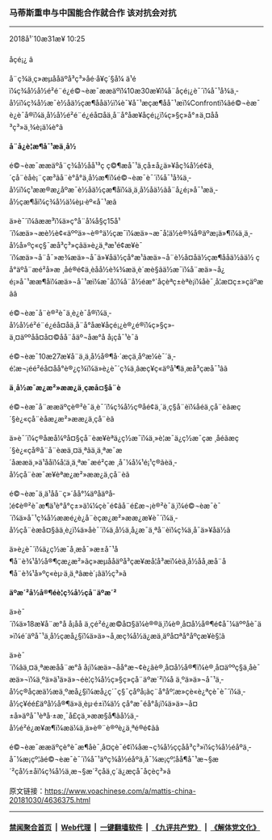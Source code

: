 ### 马蒂斯重申与中国能合作就合作 该对抗会对抗
------------------------

<div class="published">
 <span class="date" title="ä¸­å½æ¶é´">
  <time datetime="2018-10-31T10:25:21+08:00">
   2018å¹´10æ31æ¥ 10:25
  </time>
 </span>
</div>
<br/>
<div class="wsw">
 <span class="dateline">
  åçé¡¿ â
 </span>
 <p>
  å¨ç¾ä¸­ç»æµååäºå³ç³»åé·å¥ç´§å¼ ä¹éï¼ç¾å½å½é²é¨é¿é©¬èæ¯ææäºï¼10æ30æ¥ï¼å¨åçé¡¿è¯´ï¼å¯¹å¾ä¸­å½ï¼ç¾å½æ¯è½åä½çæ¶ååä½ï¼è¯¥å¯¹æçæ¶åå¯¹æï¼Confrontï¼ãé©¬èæ¯è¿è¯å®ï¼ä¸­å½å½é²é¨é¿é­å¤åä¸å¨å°åæ¥åçé¡¿ï¼ç»§ç»­å°±ä¸¤åå³ç³»ä¸¾è¡ä¼è°ã
 </p>
 <p>
  <strong>
   å¨å¿è¦æ¶å¯¹æä¸­å½
  </strong>
 </p>
 <p>
  é©¬èæ¯ææäºå¨ç¾å½åå¹³ç ç©¶æå¯¹ä¸çå±å¿ä»¥åç¾å½é¢ä¸´çå¨èåè¡¨çæ³ãå¨è°å°ä¸­å½æ¶ï¼é©¬èæ¯è¯´ï¼å¯¹å¾ä¸­å½ï¼ç¹ææ®æ¿åºæ¯è½åä½çæ¶åï¼ä¸ä¸­å½åä½ãå¨å¿é¡»å¯¹æä¸­å½çæ¶åï¼ç¾å½ä¼èµ·èº«å¯¹æã
 </p>
 <p>
  ä»è¯´ï¼âææ³ï¼ä»ç°å¨å¼å§ç15å¹´ï¼æä»¬æè½è¢«äººä»¬è®°ä½çæ¯ï¼æä»¬æ¯å¦ä½è®¾å®äºæ¡ä»¶ï¼ä¸ä¸­å½å»ºç«ç§¯æå³ç³»çãä»è¿ä¸ªæ¹é¢æ¥è¯´ï¼æä»¬å¨å¯»æ¾æä»¬å¯ä»¥åä½çå°æ¹ãæä»¬å¨è½å¤åä½çæ¶ååä½ãä½ çå°äºå¨æé²å»æ ¸åé®é¢ä¸èåå½è¾¾æä¸è´æè§ãä½æ¯ï¼å¨æä»¬å¿é¡»å¯¹ææ¶åï¼æä»¬å¯¹æï¼æ¯å¦ï¼å¨å½éæ°´åçèªç±èªè¡ï¼åè¯¸å¦æ­¤ç±»çäºæãâ
 </p>
 <p>
  é©¬èæ¯å¨è®²è¯ä¸­è¿è¯å®ï¼ä¸­å½å½é²é¨é¿é­å¤åä¸å¨å°åæ¥åçé¡¿è®¿é®ï¼ç»§ç»­ä¸¤äººåå¤å¤©åå¨åäº¬åæ°å å¡çå¯¹è¯ã
 </p>
 <p>
  é©¬èæ¯10æ27æ¥å¨ä¸­ä¸å½å®¶å·´æçä¸åºæ¼è¯´ä¸­é¦æ¬¡éé²é­å¤åå°è®¿ç¾ï¼ä»è¿è¯´ç¾ä¸­âæç¥ç«äºå¹¶ä¸æå³çæå¯¹âã
 </p>
 <p>
  <strong>
   ä¸­å½æ¯æ¿æ²»ææ¿ä¸çæå¤§å¨è
  </strong>
 </p>
 <p>
  é©¬èæ¯å¨ææäºçè®²è¯ä¸­è¯´ï¼ç¾å½ç®åé¢ä¸´ä¸ç§å¨èï¼åéä¸çå¨èãæç´§è¿«çå¨èåæ¿æ²»ææ¿ä¸çå¨èã
 </p>
 <p>
  ä»è¯´ï¼ç®åæå¼ºå¤§çå¨èæ¥èªä¿ç½æ¯ï¼ä¸»è¦æ¯ä¿ç½æ¯çæ ¸åéãæç´§è¿«çå®å¨å¨èæä¸¤ä¸ªãä¸ä¸ªæ¯æ´åææä¸»ä¹åå­ï¼å¦ä¸ä¸ªæ¯æé²çæ ¸å¯¼å¼¹é¡¹ç®ãèä¸­å½çå¨èæ¯æ¥èªæ¿æ²»ææ¿ä¸çå¨èã
 </p>
 <p>
  é©¬èæ¯ä¸ä¹åå¨ç»´åå°¼äºåäºå­¦é¢è®²è¯æ¶ä¹è°å°ç±»ä¼¼çè¯é¢ãå¨é£æ¬¡è®²è¯ä¸­ï¼é©¬èæ¯è¯´ï¼ä»å¯¹ç¾å½ææé¿è¿å¨èçæ¿æ²»ææ¿æ¥è¯´ï¼ä¸­å½çå¨èæå¤§ãä¸è¿ï¼ä»åè¯´ï¼ä¸­å½ä¸å¿æ¯ä¸ªå¨èï¼ç¾ä¸­å¯ä»¥åä½ã
 </p>
 <p>
  ä»è¿è¯´ï¼ä¿ç½æ¯å¸æå¯»æ±å¯¹å¶å¨è¾¹å½å®¶çæ¿æ²»ãç»æµååäºå³ç­æ¥æå¦å³æï¼èä¸­å½åå¸æå¨å¶å¨è¾¹å»ºç«èµ·ä¸ä¸ªâæè´¡âä½ç³»ã
 </p>
 <p>
  <strong>
   äºæ´²å½å®¶éè¦ç¾å½çå¨äºæ´²
  </strong>
 </p>
 <p>
  ä»è¯´ï¼ä»18æ¥å¨æ°å å¡åå ä¸çé²é¿æ©å¤§ä¼è®®ä¸ï¼è®¸å¤å½å®¶é¢å¯¼äººåè¯ä»ï¼é´äºå¯¹ä¸­å½çæå¿§ï¼ä»ä»¬å¸æç¾å½ä¿æä¸äºå¤ªå°åºçæ¥è§¦ã
 </p>
 <p>
  ä»è¯´ï¼âä¸¤ä¸ªææåå¨æ°å å¡ï¼æä»¬åå°æ¬¢è¿ãè®¸å¤å½å®¶ï¼è®¸å¤äººç§ä¸åè¯æä»¬ï¼ä¸ºä»ä¹ä»ä»¬éè¦ç¾å½ç»§ç»­çå¨äºæ´²ï¼å ä¸ºä»ä»¬å¯¹ä¸­å½ç®åçæä½æä¸ºæå¿§ï¼æå¿ç´¯ç§¯çåºå¡ãç¨å°åº¦æ»çè«è¿ªçè¯è¯´ï¼ä¸­å½ç¥éé£äºå½å®¶ä»ä¸èµ·é±ï¼ä½ çå°æ¯éå°å¡ï¼ä»ä»¬å¤±å»äºå¯¹èªå·±æ¸¯å£çä¸»ææ§å¶ãå½ä¸­å½é²é¿æ¥æ¶ï¼æä¼ä¸ä»è®¨è®ºè¿ä¸ªé®é¢ãâ
 </p>
 <p>
  é©¬èæ¯ææäºçè°è¯æ¶åè¯¸å¤çè¯é¢ï¼åæ¬ç¾å½ççåå³ç³»ï¼ç¾å½éåºä¸­å¯¼æ¡çº¦ãé©¬èæ¯è¯´ï¼å¯¹äºç¾å½éåºä¸­å¯¼æ¡çº¦åå¶å¯¹æ¬§æ´²çå½±åï¼ç¾å½ä¸æ¬§æ´²çåä¸ç´ä¿æçå¯åçèç³»ã
 </p>
</div>

原文链接：https://www.voachinese.com/a/mattis-china-20181030/4636375.html


------------------------
#### [禁闻聚合首页](https://github.com/gfw-breaker/banned-news/blob/master/README.md) &nbsp;|&nbsp; [Web代理](https://github.com/gfw-breaker/open-proxy/blob/master/README.md) &nbsp;|&nbsp;  [一键翻墙软件](https://github.com/gfw-breaker/nogfw/blob/master/README.md) &nbsp;|&nbsp; [《九评共产党》](https://github.com/gfw-breaker/9ping.md/blob/master/README.md#九评之一评共产党是什么) &nbsp;|&nbsp; [《解体党文化》](https://github.com/gfw-breaker/jtdwh.md/blob/master/README.md#绪论)